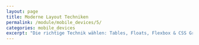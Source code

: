 ```yaml
---
layout: page
title: Moderne Layout Techniken
permalink: /module/mobile_devices/5/
categories: mobile_devices
excerpt: "Die richtige Technik wählen: Tables, Floats, Flexbox & CSS Grid."
---
```

